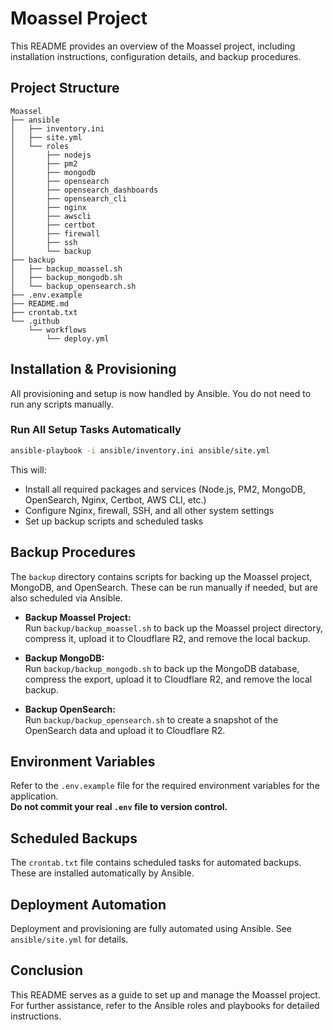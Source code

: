 # Moassel Project

This README provides an overview of the Moassel project, including installation instructions, configuration details, and backup procedures.

## Project Structure

```
Moassel
├── ansible
│   ├── inventory.ini
│   ├── site.yml
│   └── roles
│       ├── nodejs
│       ├── pm2
│       ├── mongodb
│       ├── opensearch
│       ├── opensearch_dashboards
│       ├── opensearch_cli
│       ├── nginx
│       ├── awscli
│       ├── certbot
│       ├── firewall
│       ├── ssh
│       └── backup
├── backup
│   ├── backup_moassel.sh
│   ├── backup_mongodb.sh
│   └── backup_opensearch.sh
├── .env.example
├── README.md
├── crontab.txt
└── .github
    └── workflows
        └── deploy.yml
```

## Installation & Provisioning

All provisioning and setup is now handled by Ansible. You do not need to run any scripts manually.

### Run All Setup Tasks Automatically

```bash
ansible-playbook -i ansible/inventory.ini ansible/site.yml
```

This will:
- Install all required packages and services (Node.js, PM2, MongoDB, OpenSearch, Nginx, Certbot, AWS CLI, etc.)
- Configure Nginx, firewall, SSH, and all other system settings
- Set up backup scripts and scheduled tasks

## Backup Procedures

The `backup` directory contains scripts for backing up the Moassel project, MongoDB, and OpenSearch. These can be run manually if needed, but are also scheduled via Ansible.

- **Backup Moassel Project:**  
  Run `backup/backup_moassel.sh` to back up the Moassel project directory, compress it, upload it to Cloudflare R2, and remove the local backup.

- **Backup MongoDB:**  
  Run `backup/backup_mongodb.sh` to back up the MongoDB database, compress the export, upload it to Cloudflare R2, and remove the local backup.

- **Backup OpenSearch:**  
  Run `backup/backup_opensearch.sh` to create a snapshot of the OpenSearch data and upload it to Cloudflare R2.

## Environment Variables

Refer to the `.env.example` file for the required environment variables for the application.  
**Do not commit your real `.env` file to version control.**

## Scheduled Backups

The `crontab.txt` file contains scheduled tasks for automated backups. These are installed automatically by Ansible.

## Deployment Automation

Deployment and provisioning are fully automated using Ansible. See `ansible/site.yml` for details.

## Conclusion

This README serves as a guide to set up and manage the Moassel project.  
For further assistance, refer to the Ansible roles and playbooks for detailed instructions.
